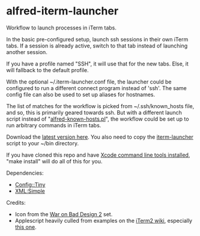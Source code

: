 alfred-iterm-launcher
=====================

Workflow to launch processes in iTerm tabs.

In the basic pre-configured setup, launch ssh sessions in their own iTerm
tabs.  If a session is already active, switch to that tab instead of
launching another session.

If you have a profile named "SSH", it will use that for the new tabs.  Else, it
will fallback to the default profile.

With the optional ~/.iterm-launcher.conf file, the launcher could be configured
to run a different connect program instead of 'ssh'.  The same config file can
also be used to set up aliases for hostnames.

The list of matches for the workflow is picked from ~/.ssh/known\_hosts file,
and so, this is primarily geared towards ssh.  But with a different launch
script instead of "[alfred-known-hosts.pl](https://github.com/venkytv/alfred-iterm-launcher/blob/master/alfred-known-hosts.pl)",
the workflow could be set up to run arbitrary commands in iTerm tabs.

Download the [latest version here](https://github.com/venkytv/alfred-iterm-launcher/raw/master/iTerm-Launcher.alfredworkflow).  You also need to copy the [iterm-launcher](https://raw.github.com/venkytv/alfred-iterm-launcher/master/iterm-launcher) script to your ~/bin directory.

If you have cloned this repo and have [Xcode command line tools installed](http://stackoverflow.com/a/9329325), "make install" will do all of this for you.

Dependencies:

- [Config::Tiny](https://metacpan.org/pod/Config::Tiny)
- [XML:Simple](https://metacpan.org/pod/XML::Simple)

Credits:

- Icon from the [War on Bad Design 2](http://www.iconarchive.com/show/war-on-bad-design-2-icons-by-icondesigner.net/WoBD-Terminal-icon.html) set.
- Applescript heavily culled from examples on the [iTerm2 wiki](http://code.google.com/p/iterm2/wiki/AppleScript), especially [this one](http://alexwlchan.dreamwidth.org/958.html).
